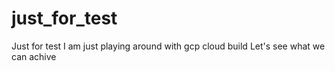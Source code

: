 # just_for_test
Just for test
I am just playing around with gcp cloud build
Let's see what we can achive 
